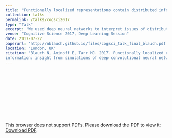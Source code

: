 ```yaml
---
title: "Functionally localized representations contain distributed information"
collection: talks
permalink: /talks/cogsci2017
type: "Talk"
excerpt: 'We used deep neural networks to interpret issues of distributed vs. localized processing of visual categories in the brain.'
venue: "Cognitive Science 2017, Deep Learning Session"
date: 2017-07-22
paperurl: 'http://nblauch.github.io/files/cogsci_talk_final_blauch.pdf'
location: "London, UK"
citation: 'Blauch N, Aminoff E, Tarr MJ. 2017. Functionally localized representations contain distributed
information: insight from simulations of deep convolutional neural networks. 39th Annual Proceedings of the Cognitive Science Society.'
---
```


<object data="/files/cogsci_talk_final_blauch.pdf" type="application/pdf" width="700px" height="700px">
    <embed src="http://nblauch.github.io/files/cogsci_talk_final_blauch.pdf">
        <p>This browser does not support PDFs. Please download the PDF to view it: <a href="http://nblauch.github.io/files/cogsci_talk_final_blauch.pdf">Download PDF</a>.</p>
    </embed>
</object>
